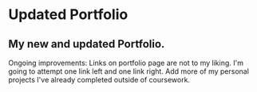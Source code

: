 # Updated Portfolio

## My new and updated Portfolio.

Ongoing improvements: Links on portfolio page are not to my liking. I'm going to attempt one link left and one link right.
                      Add more of my personal projects I've already completed outside of coursework.
